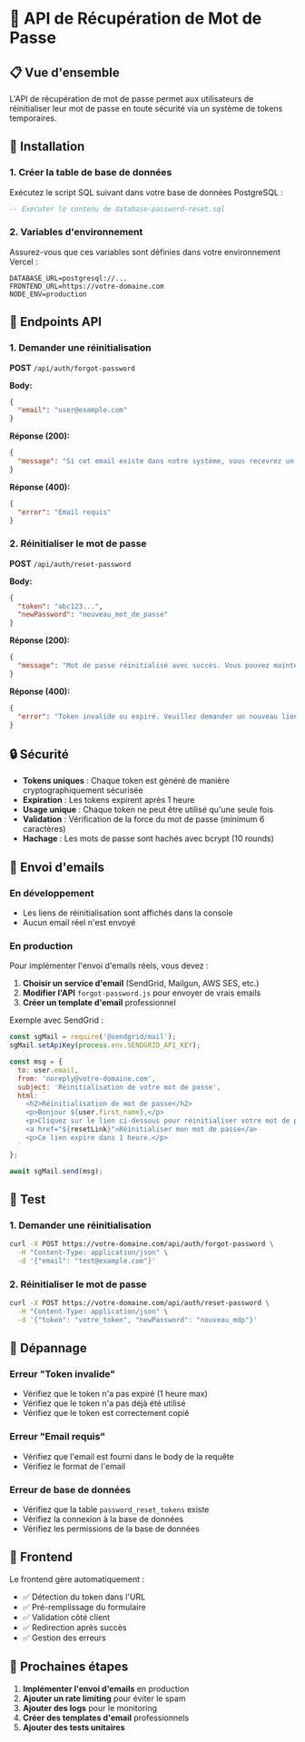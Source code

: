 # 🔑 API de Récupération de Mot de Passe

## 📋 Vue d'ensemble

L'API de récupération de mot de passe permet aux utilisateurs de réinitialiser leur mot de passe en toute sécurité via un système de tokens temporaires.

## 🚀 Installation

### 1. Créer la table de base de données

Exécutez le script SQL suivant dans votre base de données PostgreSQL :

```sql
-- Exécuter le contenu de database-password-reset.sql
```

### 2. Variables d'environnement

Assurez-vous que ces variables sont définies dans votre environnement Vercel :

```env
DATABASE_URL=postgresql://...
FRONTEND_URL=https://votre-domaine.com
NODE_ENV=production
```

## 📡 Endpoints API

### 1. Demander une réinitialisation

**POST** `/api/auth/forgot-password`

**Body:**
```json
{
  "email": "user@example.com"
}
```

**Réponse (200):**
```json
{
  "message": "Si cet email existe dans notre système, vous recevrez un lien de réinitialisation."
}
```

**Réponse (400):**
```json
{
  "error": "Email requis"
}
```

### 2. Réinitialiser le mot de passe

**POST** `/api/auth/reset-password`

**Body:**
```json
{
  "token": "abc123...",
  "newPassword": "nouveau_mot_de_passe"
}
```

**Réponse (200):**
```json
{
  "message": "Mot de passe réinitialisé avec succès. Vous pouvez maintenant vous connecter avec votre nouveau mot de passe."
}
```

**Réponse (400):**
```json
{
  "error": "Token invalide ou expiré. Veuillez demander un nouveau lien de réinitialisation."
}
```

## 🔒 Sécurité

- **Tokens uniques** : Chaque token est généré de manière cryptographiquement sécurisée
- **Expiration** : Les tokens expirent après 1 heure
- **Usage unique** : Chaque token ne peut être utilisé qu'une seule fois
- **Validation** : Vérification de la force du mot de passe (minimum 6 caractères)
- **Hachage** : Les mots de passe sont hachés avec bcrypt (10 rounds)

## 📧 Envoi d'emails

### En développement
- Les liens de réinitialisation sont affichés dans la console
- Aucun email réel n'est envoyé

### En production
Pour implémenter l'envoi d'emails réels, vous devez :

1. **Choisir un service d'email** (SendGrid, Mailgun, AWS SES, etc.)
2. **Modifier l'API** `forgot-password.js` pour envoyer de vrais emails
3. **Créer un template d'email** professionnel

Exemple avec SendGrid :
```javascript
const sgMail = require('@sendgrid/mail');
sgMail.setApiKey(process.env.SENDGRID_API_KEY);

const msg = {
  to: user.email,
  from: 'noreply@votre-domaine.com',
  subject: 'Réinitialisation de votre mot de passe',
  html: `
    <h2>Réinitialisation de mot de passe</h2>
    <p>Bonjour ${user.first_name},</p>
    <p>Cliquez sur le lien ci-dessous pour réinitialiser votre mot de passe :</p>
    <a href="${resetLink}">Réinitialiser mon mot de passe</a>
    <p>Ce lien expire dans 1 heure.</p>
  `
};

await sgMail.send(msg);
```

## 🧪 Test

### 1. Demander une réinitialisation
```bash
curl -X POST https://votre-domaine.com/api/auth/forgot-password \
  -H "Content-Type: application/json" \
  -d '{"email": "test@example.com"}'
```

### 2. Réinitialiser le mot de passe
```bash
curl -X POST https://votre-domaine.com/api/auth/reset-password \
  -H "Content-Type: application/json" \
  -d '{"token": "votre_token", "newPassword": "nouveau_mdp"}'
```

## 🔧 Dépannage

### Erreur "Token invalide"
- Vérifiez que le token n'a pas expiré (1 heure max)
- Vérifiez que le token n'a pas déjà été utilisé
- Vérifiez que le token est correctement copié

### Erreur "Email requis"
- Vérifiez que l'email est fourni dans le body de la requête
- Vérifiez le format de l'email

### Erreur de base de données
- Vérifiez que la table `password_reset_tokens` existe
- Vérifiez la connexion à la base de données
- Vérifiez les permissions de la base de données

## 📱 Frontend

Le frontend gère automatiquement :
- ✅ Détection du token dans l'URL
- ✅ Pré-remplissage du formulaire
- ✅ Validation côté client
- ✅ Redirection après succès
- ✅ Gestion des erreurs

## 🎯 Prochaines étapes

1. **Implémenter l'envoi d'emails** en production
2. **Ajouter un rate limiting** pour éviter le spam
3. **Ajouter des logs** pour le monitoring
4. **Créer des templates d'email** professionnels
5. **Ajouter des tests unitaires**
